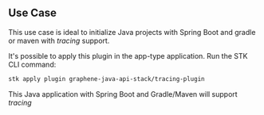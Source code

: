 ## **Use Case**
This use case is ideal to initialize Java projects with Spring Boot and gradle or maven with _tracing_ support.

It's possible to apply this plugin in the app-type application. Run the STK CLI command:
```bash
stk apply plugin graphene-java-api-stack/tracing-plugin
```

This Java application with Spring Boot and Gradle/Maven will support _tracing_
